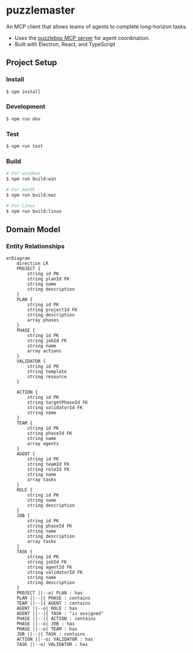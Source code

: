 # puzzlemaster

An MCP client that allows teams of agents to complete long-horizon tasks.

- Uses the [puzzlebox MCP server](https://github.com/cliffhall/puzzlebox) for agent coordination.
- Built with Electron, React, and TypeScript


## Project Setup

</summary>

### Install

```bash
$ npm install
```

### Development

```bash
$ npm run dev
```

### Test

```bash
$ npm run test
```

### Build

```bash
# For windows
$ npm run build:win

# For macOS
$ npm run build:mac

# For Linux
$ npm run build:linux
```

## Domain Model

### Entity Relationships



```mermaid
erDiagram
    direction LR
    PROJECT {
        string id PK
        string planId FK
        string name
        string description
    }
    PLAN {
        string id PK
        string projectId FK
        string description
        array phases
    }
    PHASE {
        string id PK
        string jobId FK
        string name
        array actions
    }
    VALIDATOR {
        string id PK
        string template
        string resource
    }

    ACTION {
        string id PK
        string targetPhaseId FK
        string validatorId FK
        string name
    }
    TEAM {
        string id PK
        string phaseId FK
        string name
        array agents
    }
    AGENT {
        string id PK
        string teamId FK
        string roleId FK
        string name
        array tasks
    }
    ROLE {
        string id PK
        string name
        string description
    }
    JOB {
        string id PK
        string phaseId FK
        string name
        string description
        array tasks
    }
    TASK {
        string id PK
        string jobId FK
        string agentId FK
        string validatorId FK
        string name
        string description
    }
    PROJECT ||--o| PLAN : has
    PLAN ||--|{ PHASE : contains
    TEAM ||--|{ AGENT : contains
    AGENT ||--o| ROLE : has
    AGENT ||--|{ TASK : "is assigned"
    PHASE ||--|{ ACTION : contains
    PHASE ||--o| JOB : has
    PHASE ||--o| TEAM : has
    JOB ||--|{ TASK : contains
    ACTION ||--o| VALIDATOR : has
    TASK ||--o| VALIDATOR : has

```
